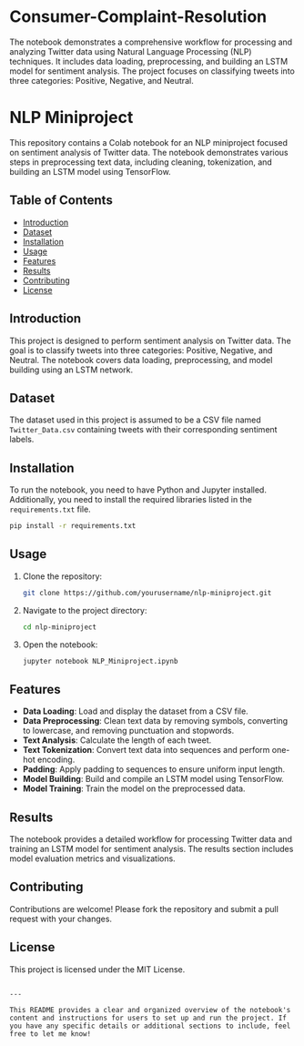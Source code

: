 # Consumer-Complaint-Resolution
The notebook demonstrates a comprehensive workflow for processing and analyzing Twitter data using Natural Language Processing (NLP) techniques. It includes data loading, preprocessing, and building an LSTM model for sentiment analysis. The project focuses on classifying tweets into three categories: Positive, Negative, and Neutral.




# NLP Miniproject

This repository contains a Colab notebook for an NLP miniproject focused on sentiment analysis of Twitter data. The notebook demonstrates various steps in preprocessing text data, including cleaning, tokenization, and building an LSTM model using TensorFlow.

## Table of Contents

- [Introduction](#introduction)
- [Dataset](#dataset)
- [Installation](#installation)
- [Usage](#usage)
- [Features](#features)
- [Results](#results)
- [Contributing](#contributing)
- [License](#license)

## Introduction

This project is designed to perform sentiment analysis on Twitter data. The goal is to classify tweets into three categories: Positive, Negative, and Neutral. The notebook covers data loading, preprocessing, and model building using an LSTM network.

## Dataset

The dataset used in this project is assumed to be a CSV file named `Twitter_Data.csv` containing tweets with their corresponding sentiment labels.

## Installation

To run the notebook, you need to have Python and Jupyter installed. Additionally, you need to install the required libraries listed in the `requirements.txt` file.

```bash
pip install -r requirements.txt
```

## Usage

1. Clone the repository:
   ```bash
   git clone https://github.com/yourusername/nlp-miniproject.git
   ```
2. Navigate to the project directory:
   ```bash
   cd nlp-miniproject
   ```
3. Open the notebook:
   ```bash
   jupyter notebook NLP_Miniproject.ipynb
   ```

## Features

- **Data Loading**: Load and display the dataset from a CSV file.
- **Data Preprocessing**: Clean text data by removing symbols, converting to lowercase, and removing punctuation and stopwords.
- **Text Analysis**: Calculate the length of each tweet.
- **Text Tokenization**: Convert text data into sequences and perform one-hot encoding.
- **Padding**: Apply padding to sequences to ensure uniform input length.
- **Model Building**: Build and compile an LSTM model using TensorFlow.
- **Model Training**: Train the model on the preprocessed data.

## Results

The notebook provides a detailed workflow for processing Twitter data and training an LSTM model for sentiment analysis. The results section includes model evaluation metrics and visualizations.

## Contributing

Contributions are welcome! Please fork the repository and submit a pull request with your changes.

## License

This project is licensed under the MIT License.
```

---

This README provides a clear and organized overview of the notebook's content and instructions for users to set up and run the project. If you have any specific details or additional sections to include, feel free to let me know!
